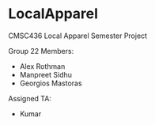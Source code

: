 # LocalApparel
CMSC436 Local Apparel Semester Project

Group 22 Members:
- Alex Rothman
- Manpreet Sidhu
- Georgios Mastoras

Assigned TA:
- Kumar

